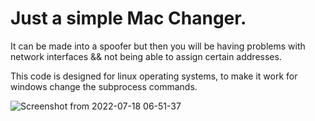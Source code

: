 # Just a simple Mac Changer.

It can be made into a spoofer but then you will be having problems with network interfaces && not being able to assign certain addresses.

This code is designed for linux operating systems, to make it work for windows change the subprocess commands. 


![Screenshot from 2022-07-18 06-51-37](https://user-images.githubusercontent.com/102762345/179496894-d54253e1-d64c-4771-8f5c-6f40dd7f0806.png)
